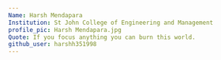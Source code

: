 ```yaml
---
Name: Harsh Mendapara
Institution: St John College of Engineering and Management
profile_pic: Harsh Mendapara.jpg
Quote: If you focus anything you can burn this world.
github_user: harshh351998
---
```

